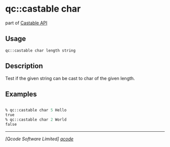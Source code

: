 qc::castable char
==============

part of [Castable API](../castable.md)

Usage
-----
`qc::castable char length string`

Description
-----------
Test if the given string can be cast to char of the given length.

Examples
--------
```tcl

% qc::castable char 5 Hello
true
% qc::castable char 2 World
false
```

----------------------------------
*[Qcode Software Limited] [qcode]*

[qcode]: http://www.qcode.co.uk "Qcode Software"